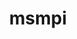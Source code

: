 ---
title: "msmpi"
layout: cache
categories: [package, develop]
meta: {"compilers": ["msvc@19.39.33523"], "num_specs": 3, "num_specs_by_stack": {"root": 3, "windows-vis": 3}, "oss": ["windows10.0.20348"], "platforms": ["windows"], "stacks": ["root", "windows-vis"], "targets": ["x86_64"], "versions": ["10.1.1"]}
spec_details: [{"compiler": "msvc@19.39.33523", "hash": "7rowrspnst6oe46nrzaszox47wgvfvsc", "os": "windows10.0.20348", "platform": "windows", "size": "-", "stacks": ["root", "windows-vis"], "target": "x86_64", "variants": ["build_system=msbuild", "patches:=03c5221,62738ab,63378b1,addfaea"], "versions": ["10.1.1"]}, {"compiler": "msvc@19.39.33523", "hash": "pmq7d5jsry3kmnqjfxi6qsn66jgd3f3p", "os": "windows10.0.20348", "platform": "windows", "size": "-", "stacks": ["root", "windows-vis"], "target": "x86_64", "variants": ["build_system=msbuild", "patches:=03c5221,62738ab,63378b1,addfaea"], "versions": ["10.1.1"]}, {"compiler": "msvc@19.39.33523", "hash": "ruy6iatuiswdswa7lnruwcg542jy45df", "os": "windows10.0.20348", "platform": "windows", "size": "-", "stacks": ["root", "windows-vis"], "target": "x86_64", "variants": ["build_system=msbuild", "patches:=03c5221,62738ab,63378b1,addfaea"], "versions": ["10.1.1"]}]
---